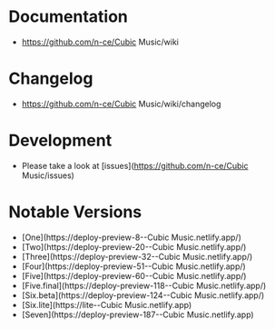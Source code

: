 # Documentation
- https://github.com/n-ce/Cubic Music/wiki

# Changelog
- https://github.com/n-ce/Cubic Music/wiki/changelog

# Development
- Please take a look at [issues](https://github.com/n-ce/Cubic Music/issues)

# Notable Versions
- [One](https://deploy-preview-8--Cubic Music.netlify.app/)
- [Two](https://deploy-preview-20--Cubic Music.netlify.app/)
- [Three](https://deploy-preview-32--Cubic Music.netlify.app/)
- [Four](https://deploy-preview-51--Cubic Music.netlify.app/)
- [Five](https://deploy-preview-60--Cubic Music.netlify.app/)
- [Five.final](https://deploy-preview-118--Cubic Music.netlify.app/)
- [Six.beta](https://deploy-preview-124--Cubic Music.netlify.app/)
- [Six.lite](https://lite--Cubic Music.netlify.app)
- [Seven](https://deploy-preview-187--Cubic Music.netlify.app)
